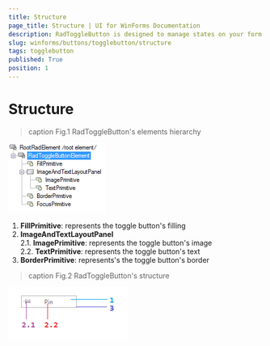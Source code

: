 ```yaml
---
title: Structure
page_title: Structure | UI for WinForms Documentation
description: RadToggleButton is designed to manage states on your form. It shares many features with the RadCheckBox, but provides a different visual effect than the standard check mark. 
slug: winforms/buttons/togglebutton/structure
tags: togglebutton
published: True
position: 1 
---
```


# Structure

>caption Fig.1 RadToggleButton's elements hierarchy
>
![buttons-togglebutton-structure 001](images/buttons-togglebutton-structure001.png)

1. __FillPrimitive__: represents the toggle button's filling
1. __ImageAndTextLayoutPanel__ <br>
	2\.1\. __ImagePrimitive__: represents the toggle button's image<br>
	2\.2\. __TextPrimitive__: represents the toggle button's text
3. __BorderPrimitive__: represents's the toggle button's border

>caption Fig.2 RadToggleButton's structure

![buttons-togglebutton-structure 002](images/buttons-togglebutton-structure002.png)
